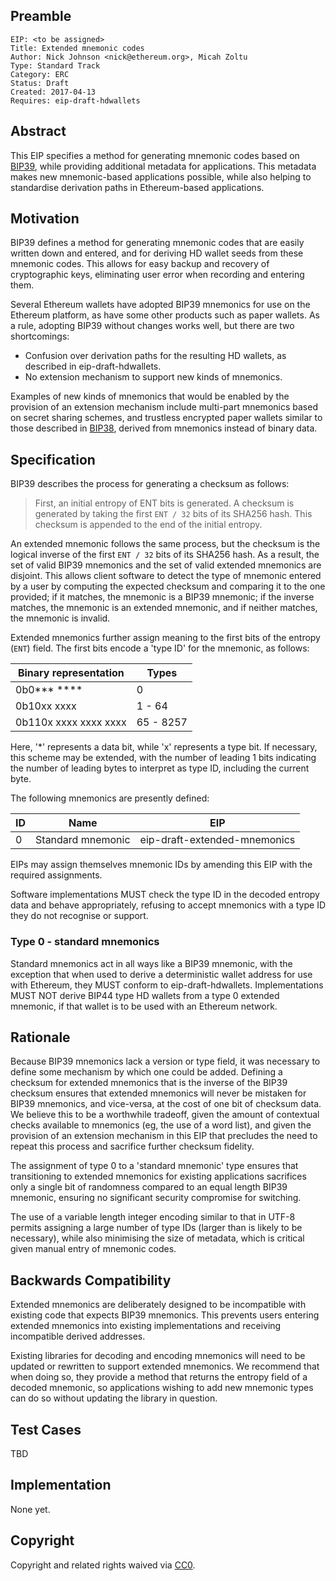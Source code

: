 ## Preamble

    EIP: <to be assigned>
    Title: Extended mnemonic codes
    Author: Nick Johnson <nick@ethereum.org>, Micah Zoltu
    Type: Standard Track
    Category: ERC
    Status: Draft
    Created: 2017-04-13
    Requires: eip-draft-hdwallets


## Abstract

This EIP specifies a method for generating mnemonic codes based on [BIP39](https://github.com/bitcoin/bips/blob/master/bip-0039.mediawiki), while providing additional metadata for applications. This metadata makes new mnemonic-based applications possible, while also helping to standardise derivation paths in Ethereum-based applications.

## Motivation

BIP39 defines a method for generating mnemonic codes that are easily written down and entered, and for deriving HD wallet seeds from these mnemonic codes. This allows for easy backup and recovery of cryptographic keys, eliminating user error when recording and entering them.

Several Ethereum wallets have adopted BIP39 mnemonics for use on the Ethereum platform, as have some other products such as paper wallets. As a rule, adopting BIP39 without changes works well, but there are two shortcomings:

 - Confusion over derivation paths for the resulting HD wallets, as described in eip-draft-hdwallets.
 - No extension mechanism to support new kinds of mnemonics.

Examples of new kinds of mnemonics that would be enabled by the provision of an extension mechanism include multi-part mnemonics based on secret sharing schemes, and trustless encrypted paper wallets similar to those described in [BIP38](https://github.com/bitcoin/bips/blob/master/bip-0038.mediawiki), derived from mnemonics instead of binary data.

## Specification

BIP39 describes the process for generating a checksum as follows:

> First, an initial entropy of ENT bits is generated. A checksum is generated by taking the first `ENT / 32` bits of its SHA256 hash. This checksum is appended to the end of the initial entropy.

An extended mnemonic follows the same process, but the checksum is the logical inverse of the first `ENT / 32` bits of its SHA256 hash. As a result, the set of valid BIP39 mnemonics and the set of valid extended mnemonics are disjoint. This allows client software to detect the type of mnemonic entered by a user by computing the expected checksum and comparing it to the one provided; if it matches, the mnemonic is a BIP39 mnemonic; if the inverse matches, the mnemonic is an extended mnemonic, and if neither matches, the mnemonic is invalid.

Extended mnemonics further assign meaning to the first bits of the entropy (`ENT`) field. The first bits encode a 'type ID' for the mnemonic, as follows:

| Binary representation | Types |
| --- | --- |
| 0b0*** **** | 0 |
| 0b10xx xxxx | 1 - 64 |
| 0b110x xxxx xxxx xxxx | 65 - 8257 |

Here, '*' represents a data bit, while 'x' represents a type bit. If necessary, this scheme may be extended, with the number of leading 1 bits indicating the number of leading bytes to interpret as type ID, including the current byte.

The following mnemonics are presently defined:

| ID | Name | EIP |
| --- | --- | --- |
| 0 | Standard mnemonic | eip-draft-extended-mnemonics |

EIPs may assign themselves mnemonic IDs by amending this EIP with the required assignments.

Software implementations MUST check the type ID in the decoded entropy data and behave appropriately, refusing to accept mnemonics with a type ID they do not recognise or support.

### Type 0 - standard mnemonics

Standard mnemonics act in all ways like a BIP39 mnemonic, with the exception that when used to derive a deterministic wallet address for use with Ethereum, they MUST conform to eip-draft-hdwallets. Implementations MUST NOT derive BIP44 type HD wallets from a type 0 extended mnemonic, if that wallet is to be used with an Ethereum network.

## Rationale

Because BIP39 mnemonics lack a version or type field, it was necessary to define some mechanism by which one could be added. Defining a checksum for extended mnemonics that is the inverse of the BIP39 checksum ensures that extended mnemonics will never be mistaken for BIP39 mnemonics, and vice-versa, at the cost of one bit of checksum data. We believe this to be a worthwhile tradeoff, given the amount of contextual checks available to mnemonics (eg, the use of a word list), and given the provision of an extension mechanism in this EIP that precludes the need to repeat this process and sacrifice further checksum fidelity.

The assignment of type 0 to a 'standard mnemonic' type ensures that transitioning to extended mnemonics for existing applications sacrifices only a single bit of randomness compared to an equal length BIP39 mnemonic, ensuring no significant security compromise for switching.

The use of a variable length integer encoding similar to that in UTF-8 permits assigning a large number of type IDs (larger than is likely to be necessary), while also minimising the size of metadata, which is critical given manual entry of mnemonic codes.

## Backwards Compatibility

Extended mnemonics are deliberately designed to be incompatible with existing code that expects BIP39 mnemonics. This prevents users entering extended mnemonics into existing implementations and receiving incompatible derived addresses.

Existing libraries for decoding and encoding mnemonics will need to be updated or rewritten to support extended mnemonics. We recommend that when doing so, they provide a method that returns the entropy field of a decoded mnemonic, so applications wishing to add new mnemonic types can do so without updating the library in question.

## Test Cases
TBD

## Implementation
None yet.

## Copyright
Copyright and related rights waived via [CC0](https://creativecommons.org/publicdomain/zero/1.0/).

